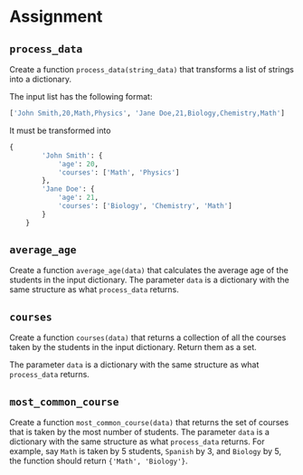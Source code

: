 # Assignment

## `process_data`

Create a function `process_data(string_data)` that transforms a list of strings into a dictionary.

The input list has the following format:

```python
['John Smith,20,Math,Physics', 'Jane Doe,21,Biology,Chemistry,Math']
```

It must be transformed into

```python
{
        'John Smith': {
            'age': 20,
            'courses': ['Math', 'Physics']
        },
        'Jane Doe': {
            'age': 21,
            'courses': ['Biology', 'Chemistry', 'Math']
        }
    }
```


## `average_age`

Create a function `average_age(data)` that calculates the average age of the students in the input dictionary.
The parameter `data` is a dictionary with the same structure as what `process_data` returns.

## `courses`

Create a function `courses(data)` that returns a collection of all the courses taken by the students in the input dictionary.
Return them as a set.

The parameter `data` is a dictionary with the same structure as what `process_data` returns.

## `most_common_course`

Create a function `most_common_course(data)` that returns the set of courses that is taken by the most number of students.
The parameter `data` is a dictionary with the same structure as what `process_data` returns.
For example, say `Math` is taken by 5 students, `Spanish` by 3, and `Biology` by 5, the function should return `{'Math', 'Biology'}`.
